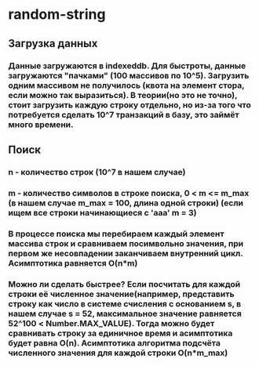 # random-string

## Загрузка данных

### Данные загружаются в indexeddb. Для быстроты, данные загружаются "пачками" (100 массивов по 10^5). Загрузить одним массивом не получилось (квота на элемент стора, если можно так выразиться). В теории(но это не точно), стоит загрузить каждую строку отдельно, но из-за того что потребуется сделать 10^7 транзакций в базу, это займёт много времени.

## Поиск

### n - количество строк (10^7 в нашем случае)
### m - количество символов в строке поиска, 0 < m <= m_max (в нашем случае m_max = 100, длина одной строки) (если ищем все строки начинающиеся с 'aaa' m = 3)

### В процессе поиска мы перебираем каждый элемент массива строк и сравниваем посимвольно значения, при первом же несовпадении заканчиваем внутренний цикл. Асимптотика равняется O(n*m)
### Можно ли сделать быстрее? Если посчитать для каждой строки её численное значение(например, представить строку как число в системе счисления с основанием s, в нашем случае s = 52, максимальное значение равняется 52^100 < Number.MAX_VALUE). Тогда можно будет сравнивать строку за единичное время и асимптотика будет равна O(n). Асимптотика алгоритма подсчёта численного значения для каждой строки O(n*m_max)